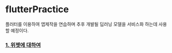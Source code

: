# flutterPractice
플러터를 이용하여 앱제작을 연습하며 추후 개발될 딥러닝 모델을 서비스화 하는데 사용할 예정이다.

### [1. 위젯에 대하여][widget]

[widget]:<https://github.com/kyugorithm/flutterPractice/blob/main/WhatIsWidget.md>
